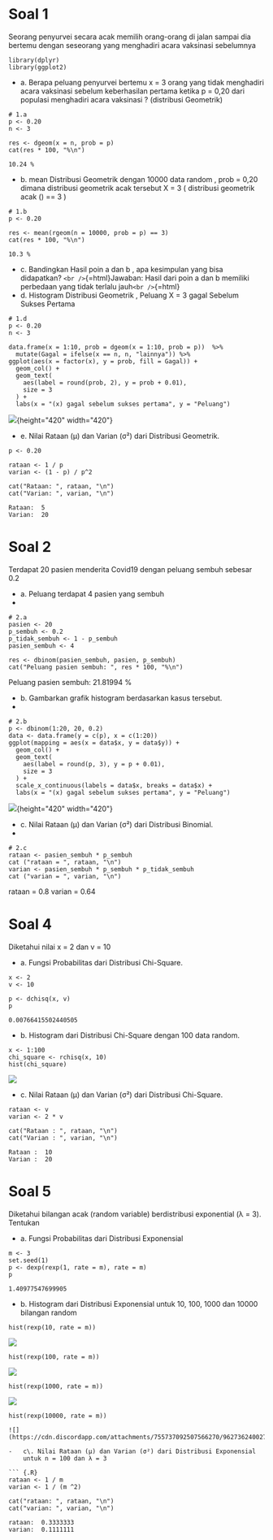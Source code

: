 # Soal 1

Seorang penyurvei secara acak memilih orang-orang di jalan sampai dia
bertemu dengan seseorang yang menghadiri acara vaksinasi sebelumnya

```{.R}
library(dplyr)
library(ggplot2)
```

- a\. Berapa peluang penyurvei bertemu x = 3 orang yang tidak
  menghadiri acara vaksinasi sebelum keberhasilan pertama ketika p =
  0,20 dari populasi menghadiri acara vaksinasi ? (distribusi
  Geometrik)

```{.R}
# 1.a
p <- 0.20
n <- 3

res <- dgeom(x = n, prob = p)
cat(res * 100, "%\n")
```

    10.24 %

- b\. mean Distribusi Geometrik dengan 10000 data random , prob = 0,20
  dimana distribusi geometrik acak tersebut X = 3 ( distribusi
  geometrik acak () == 3 )

```{.R}
# 1.b
p <- 0.20

res <- mean(rgeom(n = 10000, prob = p) == 3)
cat(res * 100, "%\n")
```

    10.3 %

- c\. Bandingkan Hasil poin a dan b , apa kesimpulan yang bisa
  didapatkan? `<br />`{=html}Jawaban: Hasil dari poin a dan b memiliki
  perbedaan yang tidak terlalu jauh`<br />`{=html}
- d\. Histogram Distribusi Geometrik , Peluang X = 3 gagal Sebelum
  Sukses Pertama

```{.R}
# 1.d
p <- 0.20
n <- 3

data.frame(x = 1:10, prob = dgeom(x = 1:10, prob = p))  %>%
  mutate(Gagal = ifelse(x == n, n, "lainnya")) %>%
ggplot(aes(x = factor(x), y = prob, fill = Gagal)) +
  geom_col() +
  geom_text(
    aes(label = round(prob, 2), y = prob + 0.01),
    size = 3
  ) +
  labs(x = "(x) gagal sebelum sukses pertama", y = "Peluang")
```

![](https://cdn.discordapp.com/attachments/755737092507566270/962731422022516816/541fa3f829ad2e999366f905145362cac949db95.png){height="420"
width="420"}

- e\. Nilai Rataan (μ) dan Varian (σ²) dari Distribusi Geometrik.

```{.R}
p <- 0.20

rataan <- 1 / p
varian <- (1 - p) / p^2

cat("Rataan: ", rataan, "\n")
cat("Varian: ", varian, "\n")
```

    Rataan:  5
    Varian:  20

# Soal 2

Terdapat 20 pasien menderita Covid19 dengan peluang sembuh sebesar 0.2

- a\. Peluang terdapat 4 pasien yang sembuh
-

```{.R}
# 2.a
pasien <- 20
p_sembuh <- 0.2
p_tidak_sembuh <- 1 - p_sembuh
pasien_sembuh <- 4

res <- dbinom(pasien_sembuh, pasien, p_sembuh)
cat("Peluang pasien sembuh: ", res * 100, "%\n")
```

Peluang pasien sembuh: 21.81994 %

- b\. Gambarkan grafik histogram berdasarkan kasus tersebut.
-

```{.R}
# 2.b
p <- dbinom(1:20, 20, 0.2)
data <- data.frame(y = c(p), x = c(1:20))
ggplot(mapping = aes(x = data$x, y = data$y)) +
  geom_col() +
  geom_text(
    aes(label = round(p, 3), y = p + 0.01),
    size = 3
  ) +
  scale_x_continuous(labels = data$x, breaks = data$x) +
  labs(x = "(x) gagal sebelum sukses pertama", y = "Peluang")
```

![](https://cdn.discordapp.com/attachments/755737092507566270/962733489449467944/output.png){height="420"
width="420"}

- c\. Nilai Rataan (μ) dan Varian (σ²) dari Distribusi Binomial.
-

```{.R}
# 2.c
rataan <- pasien_sembuh * p_sembuh
cat ("rataan = ", rataan, "\n")
varian <- pasien_sembuh * p_sembuh * p_tidak_sembuh
cat ("varian = ", varian, "\n")
```

rataan = 0.8
varian = 0.64

# Soal 4

Diketahui nilai x = 2 dan v = 10

- a\. Fungsi Probabilitas dari Distribusi Chi-Square.

```{.R}
x <- 2
v <- 10

p <- dchisq(x, v)
p
```

```{=html}
0.00766415502440505
```

- b\. Histogram dari Distribusi Chi-Square dengan 100 data random.

```{.R}
x <- 1:100
chi_square <- rchisq(x, 10)
hist(chi_square)
```

![](https://cdn.discordapp.com/attachments/755737092507566270/962734833908473856/92a182cccbd8183d2c17dbe3864c0baca7d20985.png)

- c\. Nilai Rataan (μ) dan Varian (σ²) dari Distribusi Chi-Square.

```{.R}
rataan <- v
varian <- 2 * v

cat("Rataan : ", rataan, "\n")
cat("Varian : ", varian, "\n")
```

    Rataan :  10
    Varian :  20

# Soal 5

Diketahui bilangan acak (random variable) berdistribusi exponential (λ =
3). Tentukan

- a\. Fungsi Probabilitas dari Distribusi Exponensial

```{.R}
m <- 3
set.seed(1)
p <- dexp(rexp(1, rate = m), rate = m)
p
```

```{=html}
1.40977547699905
```

- b\. Histogram dari Distribusi Exponensial untuk 10, 100, 1000 dan
  10000 bilangan random

```{.R}
hist(rexp(10, rate = m))
```

![](https://cdn.discordapp.com/attachments/755737092507566270/962736160495525898/40b89769caacef1c6783edead4be4130ae6f86df.png)

```{.R}
hist(rexp(100, rate = m))
```

![](https://cdn.discordapp.com/attachments/755737092507566270/962736220876714064/35793ea3e85e56e3521cd79e7fe162a84c8b16e9.png)

```{.R}
hist(rexp(1000, rate = m))
```

![](https://cdn.discordapp.com/attachments/755737092507566270/962736230175494194/c6c47aff591ab6049e314e13b13e53e4eb3ceea9.png)

````{.R}
hist(rexp(10000, rate = m))

![](https://cdn.discordapp.com/attachments/755737092507566270/962736240027918406/366ec16c476e12ab5236863acdae41d32ba08b3c.png)

-   c\. Nilai Rataan (μ) dan Varian (σ²) dari Distribusi Exponensial
    untuk n = 100 dan λ = 3

``` {.R}
rataan <- 1 / m
varian <- 1 / (m ^2)

cat("rataan: ", rataan, "\n")
cat("varian: ", varian, "\n")
````

    rataan:  0.3333333
    varian:  0.1111111
